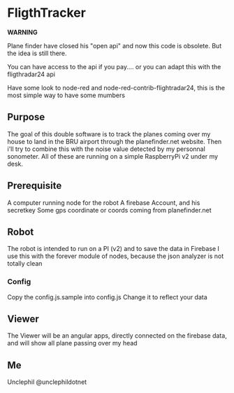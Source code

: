 # FligthTracker

**WARNING**

Plane finder have closed his "open api" and now this code is obsolete. But the idea is still there.

You can have access to the api if you pay.... or you can adapt this with the fligthradar24 api

Have some look to node-red and node-red-contrib-flightradar24, this is the most simple way to have some mumbers



## Purpose
The goal of this double software is to track the planes coming over my house to land in the BRU airport through the planefinder.net website.
Then i'll try to combine this with the noise value detected by my personnal sonometer.
All of these are running on a simple RaspberryPi v2 under my desk.


## Prerequisite
A computer running node for the robot
A firebase Account, and his secretkey
Some gps coordinate or coords coming from planefinder.net 

## Robot
The robot is intended to run on a PI (v2) and to save the data in Firebase 
I use this with the forever module of nodes, because the json analyzer is not totally clean

### Config
Copy the config.js.sample into config.js
Change it to reflect your data 


## Viewer
The Viewer will be an angular apps, directly connected on the firebase data, and will show all plane  passing over my head 

## Me
Unclephil
@unclephildotnet

